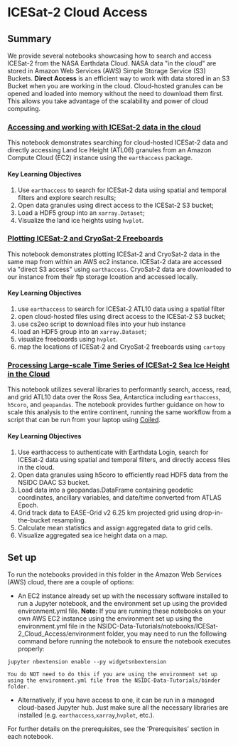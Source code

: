 # ICESat-2 Cloud Access 

## Summary
We provide several notebooks showcasing how to search and access ICESat-2 from the NASA Earthdata Cloud. NASA data "in the cloud" are stored in Amazon Web Services (AWS) Simple Storage Service (S3) Buckets. **Direct Access** is an efficient way to work with data stored in an S3 Bucket when you are working in the cloud. Cloud-hosted granules can be opened and loaded into memory without the need to download them first. This allows you take advantage of the scalability and power of cloud computing.

### [Accessing and working with ICESat-2 data in the cloud](./ATL06-direct-access_rendered.ipynb)
This notebook demonstrates searching for cloud-hosted ICESat-2 data and directly accessing Land Ice Height (ATL06) granules from an Amazon Compute Cloud (EC2) instance using the `earthaccess` package. 

#### Key Learning Objectives 
1. Use `earthaccess` to search for ICESat-2 data using spatial and temporal filters and explore search results;
2. Open data granules using direct access to the ICESat-2 S3 bucket;
3. Load a HDF5 group into an `xarray.Dataset`;
4. Visualize the land ice heights using `hvplot`.

### [Plotting ICESat-2 and CryoSat-2 Freeboards](./ICESat2-CryoSat2.ipynb)
This notebook demonstrates plotting ICESat-2 and CryoSat-2 data in the same map from within an AWS ec2 instance.  ICESat-2 data are accessed via "direct S3 access" using `earthaccess`.  CryoSat-2 data are downloaded to our instance from their ftp storage lcoation and accessed locally.  

#### Key Learning Objectives 
1. use `earthaccess` to search for ICESat-2 ATL10 data using a spatial filter
2. open cloud-hosted files using direct access to the ICESat-2 S3 bucket; 
3. use cs2eo script to download files into your hub instance
3. load an HDF5 group into an `xarray.Dataset`;  
4. visualize freeboards using `hvplot`.
5. map the locations of ICESat-2 and CryoSat-2 freeboards using `cartopy`

### [Processing Large-scale Time Series of ICESat-2 Sea Ice Height in the Cloud](./ATL10-h5coro_rendered.ipynb)
This notebook utilizes several libraries to performantly search, access, read, and grid ATL10 data over the Ross Sea, Antarctica including `earthaccess`, `h5coro`, and `geopandas`. The notebook provides further guidance on how to scale this analysis to the entire continent, running the same workflow from a script that can be run from your laptop using [Coiled](https://www.coiled.io/).

#### Key Learning Objectives 
1. Use earthaccess to authenticate with Earthdata Login, search for ICESat-2 data using spatial and temporal filters, and directly access files in the cloud.
2. Open data granules using h5coro to efficiently read HDF5 data from the NSIDC DAAC S3 bucket.
3. Load data into a geopandas.DataFrame containing geodetic coordinates, ancillary variables, and date/time converted from ATLAS Epoch.
4. Grid track data to EASE-Grid v2 6.25 km projected grid using drop-in-the-bucket resampling.
5. Calculate mean statistics and assign aggregated data to grid cells.
6. Visualize aggregated sea ice height data on a map.

## Set up
To run the notebooks provided in this folder in the Amazon Web Services (AWS) cloud, there are a couple of options:
* An EC2 instance already set up with the necessary software installed to run a Jupyter notebook, and the environment set up using the provided environment.yml file. **Note:** If you are running these notebooks on your own AWS EC2 instance using the environment set up using the environment.yml file in the NSIDC-Data-Tutorials/notebooks/ICESat-2_Cloud_Access/environment folder, you may need to run the following command before running the notebook to ensure the notebook executes properly:

`jupyter nbextension enable --py widgetsnbextension`

    You do NOT need to do this if you are using the environment set up using the environment.yml file from the NSIDC-Data-Tutorials/binder folder.
    
* Alternatively, if you have access to one, it can be run in a managed cloud-based Jupyter hub. Just make sure all the necessary libraries are installed (e.g. `earthaccess`,`xarray`,`hvplot`, etc.). 

For further details on the prerequisites, see the 'Prerequisites' section in each notebook. 



